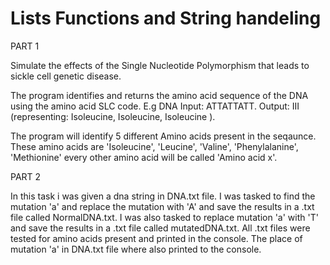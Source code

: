# Lists Functions and String handeling
PART 1

Simulate the effects of the Single Nucleotide Polymorphism that leads to sickle cell genetic disease.
 
The program identifies and returns the amino acid sequence of the DNA using the
amino acid SLC code.
E.g DNA Input: ATTATTATT.
Output: III (representing: Isoleucine, Isoleucine, Isoleucine ).
 
The program will identify 5 different Amino acids present in the seqaunce.
These amino acids are 'Isoleucine', 'Leucine', 'Valine', 'Phenylalanine', 'Methionine' every other amino acid will be called 'Amino acid x'.
 
PART 2

In this task i was given a dna string in DNA.txt file.
I was tasked to find the mutation 'a' and replace the mutation with 'A' and save the results in a .txt file called NormalDNA.txt.
I was also tasked to replace mutation 'a' with 'T' and save the results in a .txt file called mutatedDNA.txt.
All .txt files were tested for amino acids present and printed in the console.
The place of mutation 'a' in DNA.txt file where also printed to the console.
